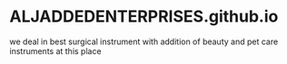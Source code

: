 # ALJADDEDENTERPRISES.github.io
we deal in best surgical instrument with addition of beauty and pet care instruments at this place
